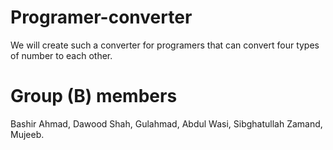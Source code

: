 # Programer-converter
We will create such a converter for programers that can convert four types of number to each other.
# Group (B) members
Bashir Ahmad, Dawood Shah, Gulahmad, Abdul Wasi, Sibghatullah Zamand, Mujeeb.
